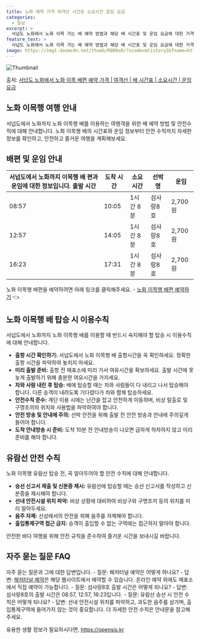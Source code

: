 ```yaml
---
title: 노화 예약 가격 여객선 시간표 소요시간 운임 요금
categories:
  - 일상
excerpt: >
  서넙도 노화에서 노화 이목 가는 배 예약 방법과 해당 배 시간표 및 운임 요금에 대한 가격 정보를 안내 드리겠습니다. 안전하고 재밋는 노화 이목행 여행을 위해 아래 정보 참고하시기 바랍니다. 노화 이목행 배편 예약하기 👈 클릭서넙도 노화에서 노화 이목행 배 시간표출발 시간도착 시간소요 시간선박명요금08:5710:051시간 8분섬사랑8호2,700원12:5714:051시간 8분섬사랑8호2,700원16:2317:311시간 8분섬사랑8호2,700원노화 이목행 배편 예약하기 👈 클릭서넙도 노화에서 노화 이목행 여객선 탑승 시 이용수칙서넙도 노화에서 노화 이목행 배를 이용할 때 반드시 알아두어야 할 탑승 시 이용수칙에 대해 알아봅시다.중요한 내용 1) 서넙도노화에서 노화이목행 배 출항시간을 꼭 확인하세요. 서넙도노..
feature_text: >
  서넙도 노화에서 노화 이목 가는 배 예약 방법과 해당 배 시간표 및 운임 요금에 대한 가격 정보를 안내 드리겠습니다. 안전하고 재밋는 노화 이목행 여행을 위해 아래 정보 참고하시기 바랍니다. 노화 이목행 배편 예약하기 👈 클릭서넙도 노화에서 노화 이목행 배 시간표출발 시간도착 시간소요 시간선박명요금08:5710:051시간 8분섬사랑8호2,700원12:5714:051시간 8분섬사랑8호2,700원16:2317:311시간 8분섬사랑8호2,700원노화 이목행 배편 예약하기 👈 클릭서넙도 노화에서 노화 이목행 여객선 탑승 시 이용수칙서넙도 노화에서 노화 이목행 배를 이용할 때 반드시 알아두어야 할 탑승 시 이용수칙에 대해 알아봅시다.중요한 내용 1) 서넙도노화에서 노화이목행 배 출항시간을 꼭 확인하세요. 서넙도노..
image: https://img1.daumcdn.net/thumb/R800x0/?scode=mtistory2&fname=https%3A%2F%2Fblog.kakaocdn.net%2Fdn%2FdZF7wU%2FbtsHB40H0aD%2Fftkpk2lKMZjRpVktcdeWZ1%2Fimg.webp
---
```


![Thumbnail](https://img1.daumcdn.net/thumb/R800x0/?scode=mtistory2&fname=https%3A%2F%2Fblog.kakaocdn.net%2Fdn%2FdZF7wU%2FbtsHB40H0aD%2Fftkpk2lKMZjRpVktcdeWZ1%2Fimg.webp)

<p>출처: <a href="https://opensis.kr/entry/%EC%84%9C%EB%84%99%EB%8F%84-%EB%85%B8%ED%99%94%EC%97%90%EC%84%9C-%EB%85%B8%ED%99%94-%EC%9D%B4%EB%AA%A9-%EB%B0%B0%ED%8E%B8-%EC%98%88%EC%95%BD-%EA%B0%80%EA%B2%A9-%EC%97%AC%EA%B0%9D%EC%84%A0-%EB%B0%B0-%EC%8B%9C%EA%B0%84%ED%91%9C-%EC%86%8C%EC%9A%94%EC%8B%9C%EA%B0%84-%EC%9A%B4%EC%9E%84-%EC%9A%94%EA%B8%88" rel="dofollow">서넙도 노화에서 노화 이목 배편 예약 가격 | 여객선 | 배 시간표 | 소요시간 | 운임 요금</a> </p>

## 노화 이목행 여행 안내

서넙도에서 노화까지 노화 이목행 배를 이용하는 여행객을 위한 배 예약 방법 및 안전수칙에 대해 안내합니다. 노화 이목행 배의 시간표와 운임
정보부터 안전 수칙까지 자세한 정보를 확인하고, 안전하고 즐거운 여행을 계획해보세요.

## 배편 및 운임 안내

서넙도에서 노화까지 이목행 배 편과 운임에 대한 정보입니다.  **출발 시간** | **도착 시간** | **소요 시간** | **선박명** | **운임**  
---|---|---|---|---  
08:57 | 10:05 | 1시간 8분 | 섬사랑8호 | 2,700원  
12:57 | 14:05 | 1시간 8분 | 섬사랑8호 | 2,700원  
16:23 | 17:31 | 1시간 8분 | 섬사랑8호 | 2,700원  
노화 이목행 배편을 예약하려면 아래 링크를 클릭해주세요. \- [노화 이목행 배편
예약하기](https://qoogle.tistory.com/1307) 👈

## 노화 이목행 배 탑승 시 이용수칙

서넙도에서 노화까지 노화 이목행 배를 이용할 때 반드시 숙지해야 할 탑승 시 이용수칙에 대해 안내합니다.

  * **출항 시간 확인하기:** 서넙도에서 노화 이목행 배 출항시간을 꼭 확인하세요. 정확한 출항 시간을 파악하여 놓치지 마세요.
  * **미리 출발 준비:** 출항 전 매표소에 미리 가서 여유시간을 확보하세요. 출발 시간에 못 늦게 출발하기 위해 충분한 여유시간을 가지세요.
  * **차와 사람 내린 후 탑승:** 배에 탑승할 때는 차와 사람들이 다 내리고 나서 탑승해야 합니다. 다른 승객이 내려도록 기다렸다가 차와 함께 탑승하세요.
  * **안전수칙 준수:** 계단 이용 시에는 난간을 잡고 안전하게 이동하며, 비상 탈출로 및 구명조끼의 위치와 사용법을 파악하여야 합니다.
  * **안전 방송 및 안내에 주의:** 선박 안전을 위해 출발 전 안전 방송과 안내에 주의깊게 들어야 합니다.
  * **도착 안내방송 시 준비:** 도착 10분 전 안내방송이 나오면 급하게 하차하지 않고 미리 준비를 해야 합니다. 

## 유람선 안전 수칙

노화 이목행 유람선 탑승 전, 꼭 알아두어야 할 안전 수칙에 대해 안내합니다.

  * **승선 신고서 제출 및 신분증 제시:** 유람선에 탑승할 때는 승선 신고서를 작성하고 신분증을 제시해야 합니다.
  * **선내 안전시설 위치 파악:** 비상 상황에 대비하여 비상구와 구명조끼 등의 위치를 미리 알아두세요.
  * **음주 자제:** 선상에서의 안전을 위해 음주를 자제해야 합니다.
  * **출입통제구역 접근 금지:** 승객이 출입할 수 없는 구역에는 접근하지 말아야 합니다.

안전한 바다 여행을 위해 안전 규칙을 준수하여 즐거운 시간을 보내시길 바랍니다.

## 자주 묻는 질문 FAQ

자주 묻는 질문과 그에 대한 답변입니다. \- 질문: 해저터널 예약은 어떻게 하나요? \- 답변: [해저터널
예약](https://qoogle.tistory.com/1307)은 해당 웹사이트에서 예약할 수 있습니다. 온라인 예약 외에도 매표소에서
직접 예약이 가능합니다. \- 질문: 섬사랑8호 출발 시간은 어떻게 되나요? \- 답변: 섬사랑8호의 출발 시간은 08:57, 12:57,
16:23입니다. \- 질문: 유람선 승선 시 안전 수칙은 어떻게 되나요? \- 답변: 선내 안전시설 위치를 파악하고, 과도한 음주를
삼가며, 출입통제구역에 들어가지 않는 것이 중요합니다. 더 자세한 안전 수칙은 안내문을 참고해 주세요.

 

유용한 생활 정보가 필요하시다면, <a href="https://opensis.kr" rel="dofollow">https://opensis.kr</a>


